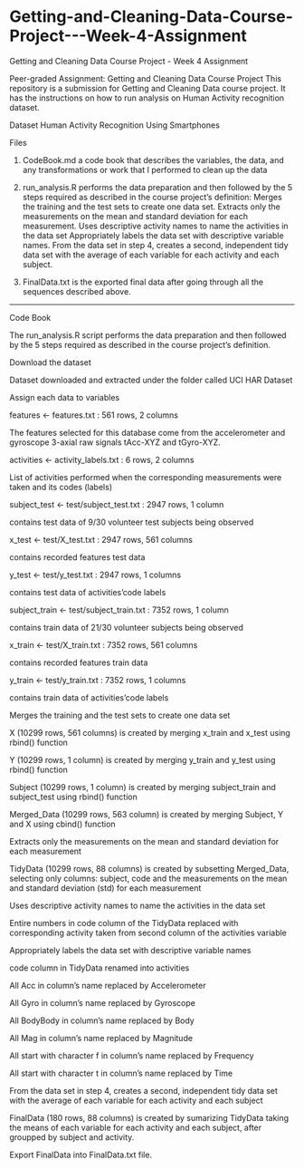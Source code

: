 # Getting-and-Cleaning-Data-Course-Project---Week-4-Assignment
Getting and Cleaning Data Course Project - Week 4 Assignment

Peer-graded Assignment: Getting and Cleaning Data Course Project
This repository is a submission for Getting and Cleaning Data course project. 
It has the instructions on how to run analysis on Human Activity recognition dataset.

Dataset
Human Activity Recognition Using Smartphones

Files
1. CodeBook.md a code book that describes the variables, the data, and any transformations or work that I performed to clean up the data

2. run_analysis.R performs the data preparation and then followed by the 5 steps required as described in the course project’s definition:
    Merges the training and the test sets to create one data set.
    Extracts only the measurements on the mean and standard deviation for each measurement.
    Uses descriptive activity names to name the activities in the data set
    Appropriately labels the data set with descriptive variable names.
    From the data set in step 4, creates a second, independent tidy data set with the average of each variable for each activity and each subject.
3. FinalData.txt is the exported final data after going through all the sequences described above.
*********************************************************************************************************************************

Code Book

The run_analysis.R script performs the data preparation and then followed by the 5 steps required as described in the course project’s definition.

Download the dataset

Dataset downloaded and extracted under the folder called UCI HAR Dataset

Assign each data to variables

features <- features.txt : 561 rows, 2 columns 

The features selected for this database come from the accelerometer and gyroscope 3-axial raw signals tAcc-XYZ and tGyro-XYZ.

activities <- activity_labels.txt : 6 rows, 2 columns 

List of activities performed when the corresponding measurements were taken and its codes (labels)

subject_test <- test/subject_test.txt : 2947 rows, 1 column 

contains test data of 9/30 volunteer test subjects being observed

x_test <- test/X_test.txt : 2947 rows, 561 columns 

contains recorded features test data

y_test <- test/y_test.txt : 2947 rows, 1 columns 

contains test data of activities’code labels

subject_train <- test/subject_train.txt : 7352 rows, 1 column 

contains train data of 21/30 volunteer subjects being observed

x_train <- test/X_train.txt : 7352 rows, 561 columns 

contains recorded features train data

y_train <- test/y_train.txt : 7352 rows, 1 columns 

contains train data of activities’code labels


Merges the training and the test sets to create one data set

X (10299 rows, 561 columns) is created by merging x_train and x_test using rbind() function

Y (10299 rows, 1 column) is created by merging y_train and y_test using rbind() function

Subject (10299 rows, 1 column) is created by merging subject_train and subject_test using rbind() function

Merged_Data (10299 rows, 563 column) is created by merging Subject, Y and X using cbind() function


Extracts only the measurements on the mean and standard deviation for each measurement

TidyData (10299 rows, 88 columns) is created by subsetting Merged_Data, selecting only columns: subject, code and the measurements on the mean and standard deviation (std) for each measurement

Uses descriptive activity names to name the activities in the data set

Entire numbers in code column of the TidyData replaced with corresponding activity taken from second column of the  activities variable

Appropriately labels the data set with descriptive variable names

code column in TidyData renamed into activities

All Acc in column’s name replaced by Accelerometer

All Gyro in column’s name replaced by Gyroscope

All BodyBody in column’s name replaced by Body

All Mag in column’s name replaced by Magnitude

All start with character f in column’s name replaced by Frequency

All start with character t in column’s name replaced by Time


From the data set in step 4, creates a second, independent tidy data set with the average of each variable for each activity and each subject

FinalData (180 rows, 88 columns) is created by sumarizing TidyData taking the means of each variable for each activity and each subject, after groupped by subject and activity.

Export FinalData into FinalData.txt file.
